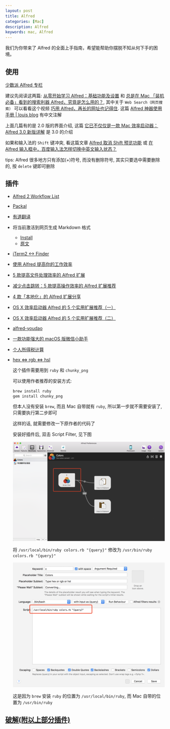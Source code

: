 ```yaml
---
layout: post
title: Alfred
categories: [Mac]
description: Alfred
keywords: mac, Alfred
---
```


我们为你带来了 Alfred 的全面上手指南，希望能帮助你摆脱不知从何下手的困境。

## 使用

[少数派 Alfred 专栏](https://sspai.com/search/article?q=alfred)

建议先阅读这两篇: [从零开始学习 Alfred：基础功能及设置](https://sspai.com/post/32979) 和 [总是在 Mac 「装机必备」看到的搜索利器 Alfred，究竟是怎么用的？](https://sspai.com/post/43973), 其中关于 `Web Search（网页搜索）` 可以看看这个视频 [巧用 Alfred，再长的网址也记得住](https://sspai.com/post/45591). 这篇 [Alfred 神器使用手册 | louis blog](http://louiszhai.github.io/2018/05/31/alfred/)
有中文注解

上面几篇有的是 2.0 版的界面介绍, 这篇 [它已不仅仅是一款 Mac 效率启动器：Alfred 3.0 新版详解](https://sspai.com/post/34468) 是 3.0 的介绍

如果和输入法的 `Shift` 键冲突, 看这篇文章 [Alfred 取消 Shift 预览功能](https://www.168seo.cn/mac-os/24697.html) 或 [在 Alfred 输入框中，百度输入法怎样切换中英文输入状态？](https://www.zhihu.com/question/37735217/answer/112496885)

tips: Alfred 很多地方只有添加(+)符号, 而没有删除符号, 其实只要选中需要删除的, 按 `delete` 键即可删除

## 插件

- [Alfred 2 Workflow List](http://www.alfredworkflow.com/)

- [Packal](http://www.packal.org/)

- [有道翻译](https://github.com/whyliam/whyliam.workflows.youdao)

- 将当前激活到网页生成 Markdown 格式

  - [Install](https://github.com/cdpath/alfred_workflows/releases/download/0.1.1/url2md.alfredworkflow)
  - [原文](https://sspai.com/post/47710)

- [iTerm2 <-> Finder](http://www.packal.org/workflow/terminalfinder)

- [使用 Alfred 提高你的工作效率](https://sspai.com/post/35927)

- [5 款提高文件处理效率的 Alfred 扩展](https://sspai.com/post/32680)

- [减少点击跳转：5 款提高操作效率的 Alfred 扩展推荐](https://sspai.com/post/33279)

- [4 款「本地化」的 Alfred 扩展分享](https://sspai.com/post/32281)

- [OS X 效率启动器 Alfred 的 5 个实用扩展推荐（一）](https://sspai.com/post/27854)

- [OS X 效率启动器 Alfred 的 5 个实用扩展推荐（二）](https://sspai.com/post/27929)

- [alfred-youdao](https://github.com/zgs225/alfred-youdao)

- [一款功能强大的 macOS 版微信小助手](https://github.com/TKkk-iOSer/WeChatPlugin-MacOS)

- [个人所得税计算](https://github.com/pujiaxun/tax-it)

- [hex <=> rgb <=> hsl](https://github.com/g1eny0ung/Alfred-Colors-workflow)

  这个插件需要用到 `ruby` 和 `chunky_png`

  可以使用作者推荐的安装方式:

  ```
  brew install ruby
  gem install chunky_png
  ```

  但本人没有安装 `brew`, 而且 Mac 自带就有 `ruby`, 所以第一步就不需要安装了, 只需要执行第二步即可

  这样的话, 就需要修改一下原作者的代码了

  安装好插件后, 双击 Script Filter, 见下图

  ![](/assets/images/posts/mac/094915.png)

  将 `/usr/local/bin/ruby colors.rb "{query}"` 修改为 `/usr/bin/ruby colors.rb "{query}"`

  ![](/assets/images/posts/mac/094955.png)

  这是因为 `brew` 安装 `ruby` 的位置为 `/usr/local/bin/ruby`, 而 Mac 自带的位置为 `/usr/bin/ruby`

## [破解(附以上部分插件)](https://github.com/lhajh/Alfred-Powerpack)
